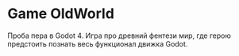 # Game OldWorld
Проба пера в Godot 4. Игра про древний фентези мир, где герою предстоить познать весь функционал движка Godot.


